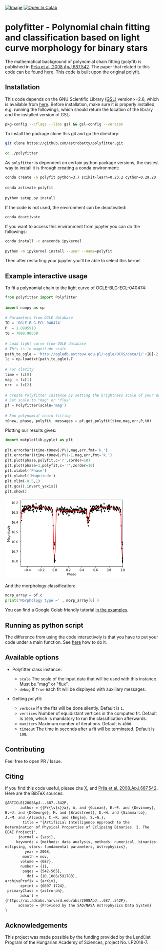 [![Image](https://img.shields.io/badge/tutorials-%E2%9C%93-blue.svg)](https://github.com/astrobatty/polyfitter/tree/master/examples)
[![Open In Colab](https://colab.research.google.com/assets/colab-badge.svg)](https://colab.research.google.com/github/astrobatty/polyfitter/blob/master/examples/run_polyfit.ipynb)
<!--- [![Image](https://img.shields.io/badge/arXiv-1909.00446-blue.svg)](https://arxiv.org/abs/1909.00446) -->

# polyfitter - Polynomial chain fitting and classification based on light curve morphology for binary stars

The mathematical background of polynomial chain fitting (polyfit) is published in [Prša et al.,2008,ApJ,687,542](https://ui.adsabs.harvard.edu/abs/2008ApJ...687..542P/abstract).
The paper that related to this code can be found [here](https://ui.adsabs.harvard.edu/abs/maybeoneday).
This code is built upon the original [polyfit](https://github.com/aprsa/polyfit).

## Installation

This code depends on the GNU Scientific Library [(GSL)](https://www.gnu.org/software/gsl/) version>=2.6, which is available from [here](http://www.linuxfromscratch.org/blfs/view/svn/general/gsl.html). Before installation, make sure it is properly installed, e.g. running the followings, which should return the location of the library and the installed version of GSL:
```bash
pkg-config --cflags --libs gsl && gsl-config --version
```


To install the package clone this git and go the directory:
```bash
git clone https://github.com/astrobatty/polyfitter.git

cd ./polyfitter
```

As `polyfitter` is dependent on certain python package versions, the easiest way to install it is through creating a conda environment:
```bash
conda create -n polyfit python=3.7 scikit-learn=0.23.2 cython=0.29.20

conda activate polyfit

python setup.py install
```

If the code is not used, the environment can be deactivated:
```bash
conda deactivate
```

If you want to access this environment from jupyter you can do the followings:
```bash
conda install -c anaconda ipykernel

python -m ipykernel install --user --name=polyfit
```

Then after restarting your jupyter you'll be able to select this kernel.

## Example interactive usage

To fit a polynomial chain to the light curve of OGLE-BLG-ECL-040474:
```python
from polyfitter import Polyfitter

import numpy as np

# Parameters from OGLE database
ID = 'OGLE-BLG-ECL-040474'
P  = 1.8995918
t0 = 7000.90650

# Load light curve from OGLE database
# This is in magnitude scale
path_to_ogle = 'http://ogledb.astrouw.edu.pl/~ogle/OCVS/data/I/'+ID[-2:]+'/'+ID+'.dat'
lc = np.loadtxt(path_to_ogle).T

# For clarity
time = lc[0]
mag  = lc[1]
err  = lc[2]

# Create Polyfitter instance by setting the brightness scale of your data
# Set scale to "mag" or "flux"
pf = Polyfitter(scale='mag')

# Run polynomial chain fitting
t0new, phase, polyfit, messages = pf.get_polyfit(time,mag,err,P,t0)
```

Plotting our results gives:
```python
import matplotlib.pyplot as plt

plt.errorbar((time-t0new)/P%1,mag,err,fmt='k.')
plt.errorbar((time-t0new)/P%1-1,mag,err,fmt='k.')
plt.plot(phase,polyfit,c='r',zorder=10)
plt.plot(phase+1,polyfit,c='r',zorder=10)
plt.xlabel('Phase')
plt.ylabel('Magnitude')
plt.xlim(-0.5,1)
plt.gca().invert_yaxis()
plt.show()
```
![example fit](https://raw.githubusercontent.com/astrobatty/polyfitter/master/docs/OGLE-BLG-ECL-040474.jpg)

And the morphology classification:
```python
morp_array = pf.c
print('Morphology type =' , morp_array[0] )
```

You can find a Google Colab friendly tutorial [in the examples](https://github.com/astrobatty/polyfitter/tree/master/examples/run_polyfit.ipynb).

## Running as python script

The difference from using the code interactively is that you have to put your code under a main function. See [here](https://github.com/astrobatty/polyfitter/tree/master/examples/run_polyfit_as_script.py) how to do it.

## Available options
- Polyfitter class instance:
  - `scale` The scale of the input data that will be used with this instance. Must be "mag" or "flux".
  - `debug` If `True` each fit will be displayed with auxiliary messages.

- Getting polyfit:
  - `verbose` If `0` the fits will be done silently. Default is `1`.
  - `vertices` Number of equidistant vertices in the computed fit. Default is `1000`, which is mandatory to run the classification afterwards.
  - `maxiters` Maximum number of iterations. Default is `4000`.
  - `timeout` The time in seconds after a fit will be terminated. Default is `100`.

## Contributing
Feel free to open PR / Issue.

## Citing
If you find this code useful, please cite [X](https://ui.adsabs.harvard.edu/abs/maybeoneday), and [Prša et al.,2008,ApJ,687,542](https://ui.adsabs.harvard.edu/abs/2008ApJ...687..542P/abstract). Here are the BibTeX sources:
```
@ARTICLE{2008ApJ...687..542P,
       author = {{Pr{\v{s}}a}, A. and {Guinan}, E.~F. and {Devinney}, E.~J. and {DeGeorge}, M. and {Bradstreet}, D.~H. and {Giammarco}, J.~M. and {Alcock}, C.~R. and {Engle}, S.~G.},
        title = "{Artificial Intelligence Approach to the Determination of Physical Properties of Eclipsing Binaries. I. The EBAI Project}",
      journal = {\apj},
     keywords = {methods: data analysis, methods: numerical, binaries: eclipsing, stars: fundamental parameters, Astrophysics},
         year = 2008,
        month = nov,
       volume = {687},
       number = {1},
        pages = {542-565},
          doi = {10.1086/591783},
archivePrefix = {arXiv},
       eprint = {0807.1724},
 primaryClass = {astro-ph},
       adsurl = {https://ui.adsabs.harvard.edu/abs/2008ApJ...687..542P},
      adsnote = {Provided by the SAO/NASA Astrophysics Data System}
}
```

## Acknowledgements
This project was made possible by the funding provided by the Lendület Program of the Hungarian Academy of Sciences, project No. LP2018-7.

